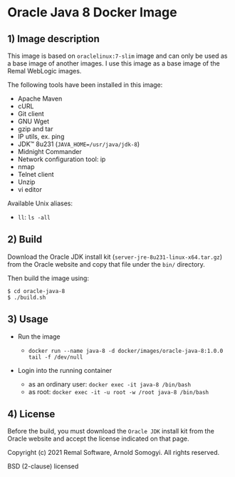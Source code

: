 # Oracle Java 8 Docker Image

## 1) Image description
This image is based on `oraclelinux:7-slim` image and can only be used as a base image of another images.
I use this image as a base image of the Remal WebLogic images.

The following tools have been installed in this image:
* Apache Maven
* cURL
* Git client
* GNU Wget
* gzip and tar
* IP utils, ex. ping
* JDK™ 8u231 (`JAVA_HOME=/usr/java/jdk-8`)
* Midnight Commander
* Network configuration tool: ip
* nmap
* Telnet client
* Unzip
* vi editor

Available Unix aliases:
* `ll`: `ls -all`

## 2) Build
Download the Oracle JDK install kit (`server-jre-8u231-linux-x64.tar.gz`) from the Oracle website and copy that file under the `bin/` directory.

Then build the image using:
~~~
$ cd oracle-java-8
$ ./build.sh
~~~

## 3) Usage
* Run the image
    * `docker run --name java-8 -d docker/images/oracle-java-8:1.0.0 tail -f /dev/null`


* Login into the running container
    * as an ordinary user: `docker exec -it java-8 /bin/bash`
    * as root: `docker exec -it -u root -w /root java-8 /bin/bash`

## 4) License
Before the build, you must download the `Oracle JDK` install kit from the Oracle website and accept the license indicated on that page.

Copyright (c) 2021 Remal Software, Arnold Somogyi. All rights reserved.

BSD (2-clause) licensed
